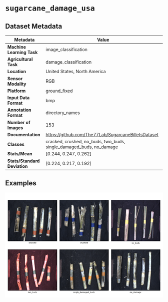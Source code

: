 
# `sugarcane_damage_usa`

## Dataset Metadata

| Metadata | Value |
| --- | --- |
| **Machine Learning Task** | image_classification |
| **Agricultural Task** | damage_classification |
| **Location** | United States, North America |
| **Sensor Modality** | RGB |
| **Platform** | ground_fixed |
| **Input Data Format** | bmp |
| **Annotation Format** | directory_names |
| **Number of Images** | 153 |
| **Documentation** | https://github.com/The77Lab/SugarcaneBilletsDataset |
| **Classes** | cracked, crushed, no_buds, two_buds, single_damaged_buds, no_damage |
| **Stats/Mean** | [0.244, 0.247, 0.262] |
| **Stats/Standard Deviation** | [0.224, 0.217, 0.192] |


## Examples

![Example Images for sugarcane_damage_usa](https://github.com/Project-AgML/AgML/blob/dev/docs/sample_images/sugarcane_damage_usa_examples.png)